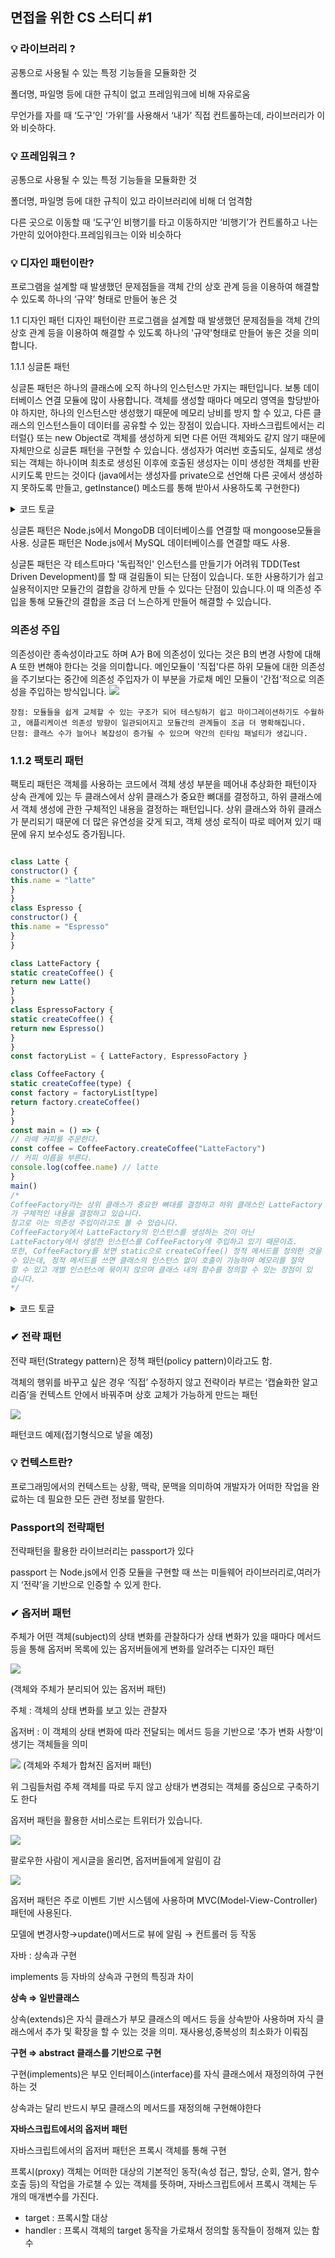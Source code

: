 

## 면접을 위한 CS 스터디 #1



### 💡 라이브러리 ?

공통으로 사용될 수 있는 특정 기능들을 모듈화한 것

폴더명, 파일명 등에 대한 규칙이 없고 프레임워크에 비해 자유로움

무언가를 자를 때 ‘도구’인 ‘가위’를 사용해서 ‘내가’ 직접 컨트롤하는데, 라이브러리가 이와 비슷하다.

### 💡 프레임워크 ?

공통으로 사용될 수 있는 특정 기능들을 모듈화한 것

폴더명, 파일명 등에 대한 규칙이 있고 라이브러리에 비해 더 엄격함

다른 곳으로 이동할 때 ‘도구’인 비행기를 타고 이동하지만 ‘비행기’가 컨트롤하고 나는 가만히 있어야한다.프레임워크는 이와 비슷하다

### 💡 디자인 패턴이란?

프로그램을 설계할 때 발생했던 문제점들을 객체 간의 상호 관계 등을 이용하여 해결할 수 있도록 하나의 ‘규약’ 형태로 만들어 놓은 것

1.1 디자인 패턴
디자인 패턴이란 프로그램을 설계할 때 발생했던 문제점들을 객체 간의 상호 관계 등을 이용하여 해결할 수 있도록 하나의 '규약'형태로 만들어 놓은 것을 의미합니다.



1.1.1 싱글톤 패턴

싱글톤 패턴은 하나의 클래스에 오직 하나의 인스턴스만 가지는 패턴입니다. 보통 데이터베이스 연결 모듈에 많이 사용합니다.
객체를 생성할 때마다 메모리 영역을 할당받아야 하지만, 하나의 인스턴스만 생성했기 때문에 메모리 낭비를 방지 할 수 있고, 다른 클래스의 인스턴스들이 데이터를 공유할 수 있는 장점이 있습니다.
자바스크립트에서는 리터럴{} 또는 new Object로 객체를 생성하게 되면 다른 어떤 객체와도 같지 않기 때문에 자체만으로 싱글톤 패턴을 구현할 수 있습니다.
생성자가 여러번 호출되도, 실제로 생성되는 객체는 하나이며 최초로 생성된 이후에 호출된 생성자는 이미 생성한 객체를 반환시키도록 만드는 것이다
(java에서는 생성자를 private으로 선언해 다른 곳에서 생성하지 못하도록 만들고, getInstance() 메소드를 통해 받아서 사용하도록 구현한다)

<details>
<summary>코드 토글</summary>
<div markdown="1">

```javascript

class Singleton {
constructor() {
if (!Singleton.instance) {
Singleton.instance = this
}
return Singleton.instance
}
getInstance() {
return this
}
}
const a = new Singleton()
const b = new Singleton()
console.log(a === b) // true
java

class Singleton {
private static class singleInstanceHolder {
private static final Singleton INSTANCE = new Singleton();
}
public static Singleton getInstance() {
return singleInstanceHolder.INSTANCE;
}
}

public class HelloWorld{
public static void main(String []args){
Singleton a = Singleton.getInstance();
Singleton b = Singleton.getInstance();
System.out.println(a.hashCode());
System.out.println(b.hashCode());  
if (a == b){
System.out.println(true);
}
}
}
/*
705927765
705927765
true
1. 클래스안에 클래스(Holder), static이며 중첩된 클래스인 singleInstanceHolder를
   기반으로 객체를 선언했기 때문에 한 번만 로드되므로 싱글톤 클래스의 인스턴스는 애플리케이션 당 하나만 존재하며
   클래스가 두 번 로드되지 않기 때문에 두 스레드가 동일한 JVM에서 2개의 인스턴스를 생성할 수 없습니다.
   그렇기 때문에 동기화, 즉 synchronized를 신경쓰지 않아도 됩니다.
2. final 키워드를 통해서 read only 즉, 다시 값이 할당되지 않도록 했습니다.
3. 중첩클래스 Holder로 만들었기 때문에 싱글톤 클래스가 로드될 때 클래스가 메모리에 로드되지 않고
   어떠한 모듈에서 getInstance()메서드가 호출할 때 싱글톤 객체를 최초로 생성 및 리턴하게 됩니다.
   */
```

</div>
</details>

싱글톤 패턴은 Node.js에서 MongoDB 데이터베이스를 연결할 때 mongoose모듈을 사용.
싱글톤 패턴은 Node.js에서 MySQL 데이터베이스를 연결할 때도 사용.

싱글톤 패턴은 각 테스트마다 '독립적인' 인스턴스를 만들기가 어려워 TDD(Test Driven Development)를 할 때 걸림돌이 되는 단점이 있습니다. 또한 사용하기가 쉽고 실용적이지만 모듈간의 결합을 강하게 만들 수 있다는 단점이 있습니다.이 때 의존성 주입을 통해 모듈간의 결합을 조금 더 느슨하게 만들어 해결할 수 있습니다.

### 의존성 주입

의존성이란 종속성이라고도 하며 A가 B에 의존성이 있다는 것은 B의 변경 사항에 대해 A 또한 변해야 한다는 것을 의미합니다. 메인모듈이 '직접'다른 하위 모듈에 대한 의존성을 주기보다는 중간에 의존성 주입자가 이 부분을 가로채 메인 모듈이 '간접'적으로 의존성을 주입하는 방식입니다.
![](https://velog.velcdn.com/images/guddyd6761/post/da1749be-13c9-4a42-9a23-20a2825b64e7/image.png)
```
장점: 모듈들을 쉽게 교체할 수 있는 구조가 되어 테스팅하기 쉽고 마이그레이션하기도 수월하고, 애플리케이션 의존성 방향이 일관되어지고 모듈간의 관계들이 조금 더 명확해집니다.
단점: 클래스 수가 늘어나 복잡성이 증가될 수 있으며 약간의 린타임 패널티가 생깁니다.
```
### 1.1.2 팩토리 패턴

팩토리 패턴은 객체를 사용하는 코드에서 객체 생성 부분을 떼어내 추상화한 패턴이자 상속 관계에 있는 두 클래스에서 상위 클래스가 중요한 뼈대를 결정하고,
하위 클래스에서 객체 생성에 관한 구체적인 내용을 결정하는 패턴입니다.
상위 클래스와 하위 클래스가 분리되기 때문에 더 많은 유연성을 갖게 되고,
객체 생성 로직이 따로 떼어져 있기 때문에 유지 보수성도 증가됩니다.

``` javascript

class Latte {
constructor() {
this.name = "latte"
}
}
class Espresso {
constructor() {
this.name = "Espresso"
}
}

class LatteFactory {
static createCoffee() {
return new Latte()
}
}
class EspressoFactory {
static createCoffee() {
return new Espresso()
}
}
const factoryList = { LatteFactory, EspressoFactory }

class CoffeeFactory {
static createCoffee(type) {
const factory = factoryList[type]
return factory.createCoffee()
}
}   
const main = () => {
// 라떼 커피를 주문한다.  
const coffee = CoffeeFactory.createCoffee("LatteFactory")  
// 커피 이름을 부른다.  
console.log(coffee.name) // latte
}
main()
/*
CoffeeFactory라는 상위 클래스가 중요한 뼈대를 결정하고 하위 클래스인 LatteFactory
가 구체적인 내용을 결정하고 있습니다.
참고로 이는 의존성 주입이라고도 볼 수 있습니다.
CoffeeFactory에서 LatteFactory의 인스턴스를 생성하는 것이 아닌
LatteFactory에서 생성한 인스턴스를 CoffeeFactory에 주입하고 있기 때문이죠.
또한, CoffeeFactory를 보면 static으로 createCoffee() 정적 메서드를 정의한 것을 알
수 있는데, 정적 메서드를 쓰면 클래스의 인스턴스 없이 호출이 가능하여 메모리를 절약
할 수 있고 개별 인스턴스에 묶이지 않으며 클래스 내의 함수를 정의할 수 있는 장점이 있
습니다.
*/
```

<details>
<summary>코드 토글</summary>
<div markdown="1">

```java

abstract class Coffee {
public abstract int getPrice();

    @Override
    public String toString(){
        return "Hi this coffee is "+ this.getPrice();
    }
}

class CoffeeFactory {
public static Coffee getCoffee(String type, int price){
if("Latte".equalsIgnoreCase(type)) return new Latte(price);
else if("Americano".equalsIgnoreCase(type)) return new Americano(price);
else{
return new DefaultCoffee();
}
}
}
class DefaultCoffee extends Coffee {
private int price;

    public DefaultCoffee() {
        this.price = -1;
    }

    @Override
    public int getPrice() {
        return this.price;
    }
}
class Latte extends Coffee {
private int price;

    public Latte(int price){
        this.price=price; 
    }
    @Override
    public int getPrice() {
        return this.price;
    } 
}
class Americano extends Coffee {
private int price;

    public Americano(int price){
        this.price=price; 
    }
    @Override
    public int getPrice() {
        return this.price;
    } 
}
public class HelloWorld{
public static void main(String []args){
Coffee latte = CoffeeFactory.getCoffee("Latte", 4000);
Coffee ame = CoffeeFactory.getCoffee("Americano",3000);
System.out.println("Factory latte ::"+latte);
System.out.println("Factory ame ::"+ame);
}
}
/*
Factory latte ::Hi this coffee is 4000
Factory ame ::Hi this coffee is 3000
*/
```
</div>
</details>

### ✔ 전략 패턴

전략 패턴(Strategy pattern)은 정책 패턴(policy pattern)이라고도 함.

객체의 행위를 바꾸고 싶은 경우 ‘직접’ 수정하지 않고 전략이라 부르는 ‘캡슐화한 알고리즘’을 컨텍스트 안에서 바꿔주며 상호 교체가 가능하게 만드는 패턴

![](https://velog.velcdn.com/images/guddyd6761/post/31bf79d7-80c8-4949-af11-0ef7a64c2a03/image.png)

패턴코드 예제(접기형식으로 넣을 예정)

### 💡 컨텍스트란?

프로그래밍에서의 컨텍스트는 상황, 맥락, 문맥을 의미하여 개발자가 어떠한 작업을 완료하는 데 필요한 모든 관련 정보를 말한다.

### Passport의 전략패턴

전략패턴을 활용한 라이브러리는 passport가 있다

passport 는 Node.js에서 인증 모듈을 구현할 때 쓰는 미들웨어 라이브러리로,여러가지 ‘전략’을 기반으로 인증할 수 있게 한다.

### ✔ 옵저버 패턴

주체가 어떤 객체(subject)의 상태 변화를 관찰하다가 상태 변화가 있을 때마다 메서드 등을 통해 옵저버 목록에 있는 옵저버들에게 변화를 알려주는 디자인 패턴

![](https://velog.velcdn.com/images/guddyd6761/post/c3d79a05-b927-4873-ac59-822006d0d997/image.png)

(객체와 주체가 분리되어 있는 옵저버 패턴)

주체 : 객체의 상태 변화를 보고 있는 관찰자

옵저버 : 이 객체의 상태 변화에 따라 전달되는 메서드 등을 기반으로 ‘추가 변화 사항’이 생기는 객체들을 의미

![](https://velog.velcdn.com/images/guddyd6761/post/7355e407-ac08-4629-9f10-d2987e5d0ece/image.png)
(객체와 주체가 합쳐진 옵저버 패턴)

위 그림들처럼 주체 객체를 따로 두지 않고 상태가 변경되는 객체를 중심으로 구축하기도 한다

옵저버 패턴을 활용한 서비스로는 트위터가 있습니다.

![](https://velog.velcdn.com/images/guddyd6761/post/34fac65c-78b1-4ea1-87ee-92431372b091/image.png)

팔로우한 사람이 게시글을 올리면, 옵저버들에게 알림이 감

![](https://velog.velcdn.com/images/guddyd6761/post/2c756d8d-10d2-4c33-89b9-6319179963ea/image.png)

옵저버 패턴은 주로 이벤트 기반 시스템에 사용하며 MVC(Model-View-Controller)패턴에 사용된다.

모델에 변경사항→update()메서드로  뷰에 알림 → 컨트롤러 등 작동

자바 : 상속과 구현

implements 등 자바의 상속과 구현의 특징과 차이

**상속  ⇒ 일반클래스**

상속(extends)은 자식 클래스가 부모 클래스의 메서드 등을 상속받아 사용하며 자식 클래스에서 추가 및 확장을 할 수 있는 것을 의미. 재사용성,중복성의 최소화가 이뤄짐

**구현 ⇒ abstract 클래스를 기반으로 구현**

구현(implements)은 부모 인터페이스(interface)를 자식 클래스에서 재정의하여 구현하는 것

상속과는 달리 반드시 부모 클래스의 메서드를 재정의해 구현해야한다

**자바스크립트에서의 옵저버 패턴**

자바스크립트에서의 옵저버 패턴은 프록시 객체를 통해 구현

프록시(proxy) 객체는 어떠한 대상의 기본적인 동작(속성 접근, 할당, 순회, 열거, 함수 호출 등)의 작업을 가로챌 수 있는 객체를 뜻하며, 자바스크립트에서 프록시 객체는 두 개의 매개변수를 가진다.

- target : 프록시할 대상
- handler : 프록시 객체의 target 동작을 가로채서 정의할 동작들이 정해져 있는 함수
